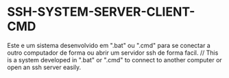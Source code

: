 # SSH-SYSTEM-SERVER-CLIENT-CMD
Este e um sistema desenvolvido em ".bat" ou ".cmd" para se conectar a outro computador de forma ou abrir um servidor ssh de forma facil. // This is a system developed in ".bat" or ".cmd" to connect to another computer or open an ssh server easily.
